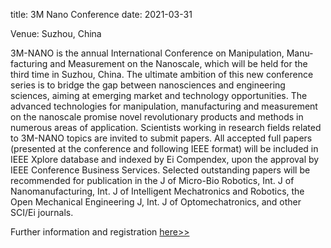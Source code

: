 title: 3M Nano Conference
date: 2021-03-31

Venue: Suzhou, China

3M-NANO is the annual International Conference on Manipulation, Manu­facturing and Measurement on the Nanoscale, which will be held for the third time in Suzhou, China. The ultimate ambition of this new conference series is to bridge the gap between nanosciences and engineering sciences, aiming at emerging market and technology opportunities. The advanced technologies for mani­pulation, manufacturing and measu­re­ment on the nanoscale promise novel revolutionary products and methods in numerous areas of application. Scientists working in research fields related to 3M-NANO topics are invited to submit papers. All accepted full papers (presented at the conference and following IEEE format) will be included in IEEE Xplore database and indexed by Ei Compendex, upon the approval by IEEE Conference Business Services. Selected outstanding papers will be recommended for publication in the J of Micro-Bio Robotics, Int. J of Nanomanufacturing, Int. J of Intelligent Mechatronics and Robotics, the Open Mechanical Engineering J, Int. J of Optomechatronics, and other SCI/Ei journals.  

Further information and registration [here>>](http://www.3m-nano.org/2013/main/index.asp)
 
 